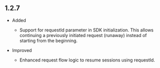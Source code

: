 ## 1.2.7

* Added

    - Support for requestId parameter in SDK initialization. This allows continuing a previously
      initiated
      request (runaway) instead of starting from the beginning.

* Improved

    - Enhanced request flow logic to resume sessions using requestId.





